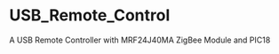 USB_Remote_Control
==================

A USB Remote Controller with MRF24J40MA ZigBee Module and PIC18
